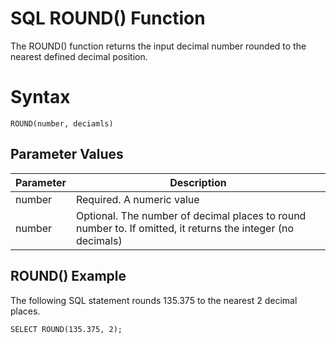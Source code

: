 # SQL ROUND() Function

The ROUND() function returns the input decimal number rounded to the nearest defined decimal position.

# Syntax

`ROUND(number, deciamls)`

## Parameter Values

| Parameter | Description                                                                                                 |
| --------- | ----------------------------------------------------------------------------------------------------------- |
| number    | Required. A numeric value                                                                                   |
| number    | Optional. The number of decimal places to round number to. If omitted, it returns the integer (no decimals) |

## ROUND() Example

The following SQL statement rounds 135.375 to the nearest 2 decimal places.

`SELECT ROUND(135.375, 2);`
